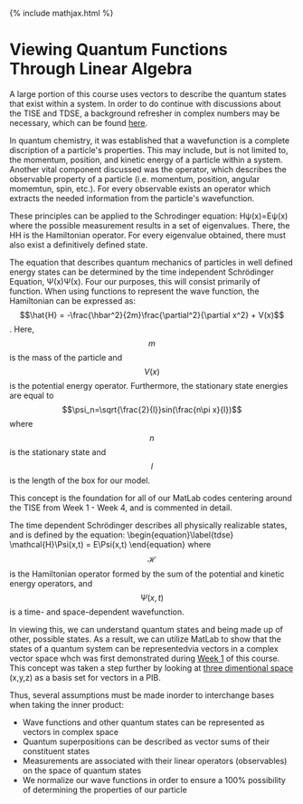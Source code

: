 {% include mathjax.html %} 


# Viewing Quantum Functions Through Linear Algebra

A large portion of this course uses vectors to describe the quantum states that exist within a system. 
In order to do continue with discussions about the TISE and TDSE, a background refresher in complex numbers may be necessary,
which can be found [here](/Complex_Numbers.md).

In quantum chemistry, it was established that a wavefunction is a complete discription of a particle's properties. This may include, but
is not limited to, the momentum, position, and kinetic energy of a particle within a system. Another vital component discussed was the 
operator, which describes the observable property of a particle (i.e. momentum, position, angular momemtun, spin, etc.). For every 
observable exists an operator which extracts the needed information from the particle's wavefunction. 

These principles can be applied to the Schrodinger equation: Hψ(x)=Eψ(x) where the possible measurement results in a set of eigenvalues.
There, the HH is the Hamiltonian operator.
For every eigenvalue obtained, there must also exist a definitively defined state. 

The equation that describes quantum mechanics of particles in well defined energy states can be determined by the time independent 
Schrödinger Equation, Ψ(x)Ψ(x). Four our purposes, this will consist primarily of function. When using functions to represent the wave function, the Hamiltonian can be expressed as: $$\hat{H} = -\frac{\hbar^2}{2m}\frac{\partial^2}{\partial x^2} + V(x)$$. Here, $$m$$ is the mass of the particle and $$V(x)$$ is the potential energy operator. Furthermore, the stationary state energies are equal to $$\psi_n=\sqrt{\frac{2}{l}}sin(\frac{n\pi x}{l})$$ where $$n$$ is the stationary state and $$l$$ is the length of the box for our model.

This concept is the foundation for all of our MatLab codes centering around the TISE from Week 1 - Week 4, and is commented in detail.


The time dependent Schrödinger describes all physically realizable states, 
and is defined by the equation: \begin{equation}\label{tdse} \mathcal{H}\Psi(x,t) = E\Psi(x,t) \end{equation} 
where $$\mathcal{H}$$ is the Hamiltonian operator formed 
by the sum of the potential and kinetic energy operators, and $$\Psi(x,t)$$ is a time- and space-dependent wavefunction.

In viewing this, we can understand quantum states and being made up of other, possible states. As a result, we can utilize MatLab
to show that the states of a quantum system can be representedvia vectors in a complex vector space whch was first demonstrated 
during [Week 1](/MLW1.md) of this course. This concept was taken a step further by looking at [three dimentional space](/MLW4.md) (x,y,z) as a basis set for vectors in a PIB.

Thus, several assumptions must be made inorder to interchange bases when taking the inner product:
* Wave functions and other quantum states can be represented as vectors in complex  space
* Quantum superpositions can be described as vector sums of their constituent states
* Measurements are associated with their linear operators (observables) on the space of quantum states
* We normalize our wave functions in order to ensure a 100% possibility of determining the properties of our particle 
